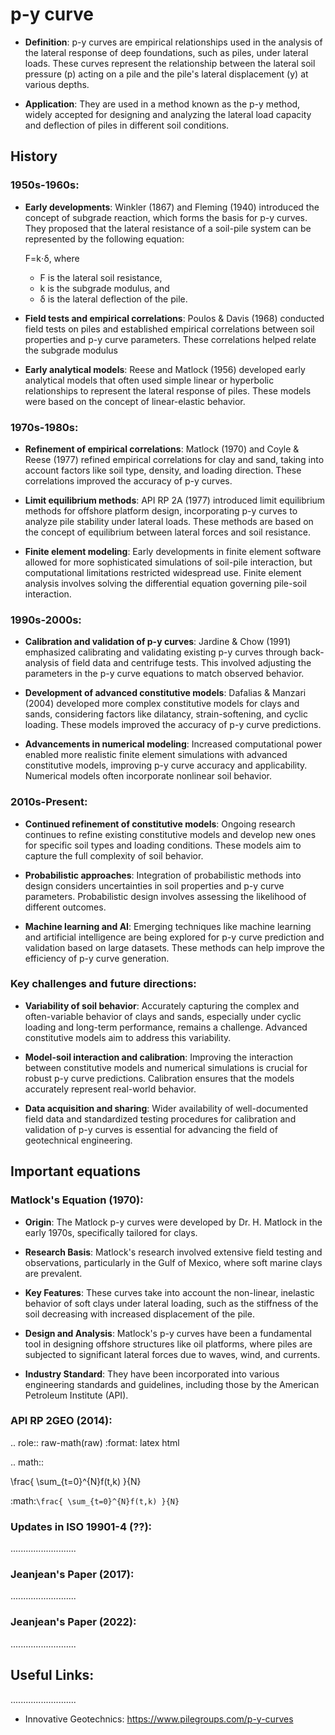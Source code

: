 # p-y curve

- **Definition**: p-y curves are empirical relationships used in the analysis of the lateral response of deep foundations, such as piles, under lateral loads. These curves represent the relationship between the lateral soil pressure (p) acting on a pile and the pile's lateral displacement (y) at various depths.

- **Application**: They are used in a method known as the p-y method, widely accepted for designing and analyzing the lateral load capacity and deflection of piles in different soil conditions.


## History


### 1950s-1960s:


- **Early developments**: Winkler (1867) and Fleming (1940) introduced the concept of subgrade reaction, which forms the basis for p-y curves. They proposed that the lateral resistance of a soil-pile system can be represented by the following equation:

  F=k⋅δ,
  where 
    - F is the lateral soil resistance, 
    - k is the subgrade modulus, and 
    - δ is the lateral deflection of the pile.

- **Field tests and empirical correlations**: Poulos & Davis (1968) conducted field tests on piles and established empirical correlations between soil properties and p-y curve parameters. These correlations helped relate the subgrade modulus 

- **Early analytical models**: Reese and Matlock (1956) developed early analytical models that often used simple linear or hyperbolic relationships to represent the lateral response of piles. These models were based on the concept of linear-elastic behavior.

### 1970s-1980s:


- **Refinement of empirical correlations**: Matlock (1970) and Coyle & Reese (1977) refined empirical correlations for clay and sand, taking into account factors like soil type, density, and loading direction. These correlations improved the accuracy of p-y curves.

- **Limit equilibrium methods**: API RP 2A (1977) introduced limit equilibrium methods for offshore platform design, incorporating p-y curves to analyze pile stability under lateral loads. These methods are based on the concept of equilibrium between lateral forces and soil resistance.

- **Finite element modeling**: Early developments in finite element software allowed for more sophisticated simulations of soil-pile interaction, but computational limitations restricted widespread use. Finite element analysis involves solving the differential equation governing pile-soil interaction.

### 1990s-2000s:


- **Calibration and validation of p-y curves**: Jardine & Chow (1991) emphasized calibrating and validating existing p-y curves through back-analysis of field data and centrifuge tests. This involved adjusting the parameters in the p-y curve equations to match observed behavior.

- **Development of advanced constitutive models**: Dafalias & Manzari (2004) developed more complex constitutive models for clays and sands, considering factors like dilatancy, strain-softening, and cyclic loading. These models improved the accuracy of p-y curve predictions.

- **Advancements in numerical modeling**: Increased computational power enabled more realistic finite element simulations with advanced constitutive models, improving p-y curve accuracy and applicability. Numerical models often incorporate nonlinear soil behavior.

### 2010s-Present:


- **Continued refinement of constitutive models**: Ongoing research continues to refine existing constitutive models and develop new ones for specific soil types and loading conditions. These models aim to capture the full complexity of soil behavior.

- **Probabilistic approaches**: Integration of probabilistic methods into design considers uncertainties in soil properties and p-y curve parameters. Probabilistic design involves assessing the likelihood of different outcomes.

- **Machine learning and AI**: Emerging techniques like machine learning and artificial intelligence are being explored for p-y curve prediction and validation based on large datasets. These methods can help improve the efficiency of p-y curve generation.

### Key challenges and future directions:

- **Variability of soil behavior**: Accurately capturing the complex and often-variable behavior of clays and sands, especially under cyclic loading and long-term performance, remains a challenge. Advanced constitutive models aim to address this variability.

- **Model-soil interaction and calibration**: Improving the interaction between constitutive models and numerical simulations is crucial for robust p-y curve predictions. Calibration ensures that the models accurately represent real-world behavior.

- **Data acquisition and sharing**: Wider availability of well-documented field data and standardized testing procedures for calibration and validation of p-y curves is essential for advancing the field of geotechnical engineering.


## Important equations


### Matlock's Equation (1970):


- **Origin**: The Matlock p-y curves were developed by Dr. H. Matlock in the early 1970s, specifically tailored for clays.

- **Research Basis**: Matlock's research involved extensive field testing and observations, particularly in the Gulf of Mexico, where soft marine clays are prevalent.

- **Key Features**: These curves take into account the non-linear, inelastic behavior of soft clays under lateral loading, such as the stiffness of the soil decreasing with increased displacement of the pile.

- **Design and Analysis**: Matlock's p-y curves have been a fundamental tool in designing offshore structures like oil platforms, where piles are subjected to significant lateral forces due to waves, wind, and currents.

- **Industry Standard**: They have been incorporated into various engineering standards and guidelines, including those by the American Petroleum Institute (API).


### API RP 2GEO (2014):


.. role:: raw-math(raw)
    :format: latex html

.. math::

   \frac{ \sum_{t=0}^{N}f(t,k) }{N}

:math:`\frac{ \sum_{t=0}^{N}f(t,k) }{N}`


### Updates in ISO 19901-4 (??):
..........................

### Jeanjean's Paper (2017):
..........................


### Jeanjean's Paper (2022):
..........................



## Useful Links:
..........................

- Innovative Geotechnics: https://www.pilegroups.com/p-y-curves 


